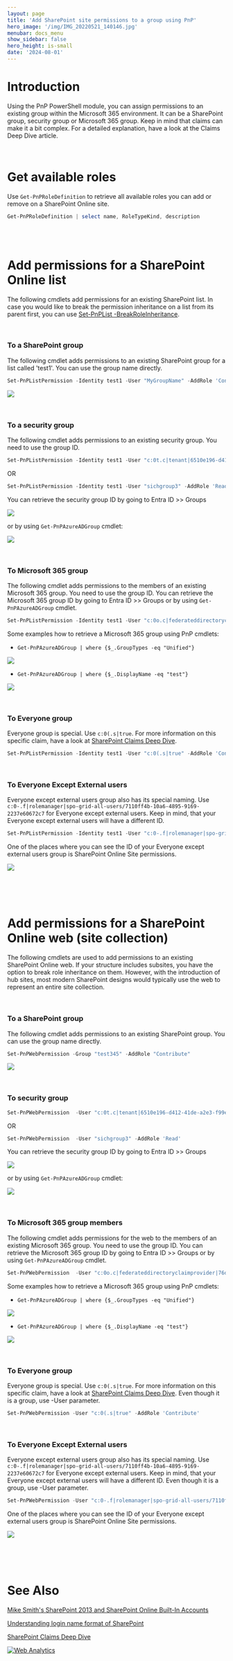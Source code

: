 ```yaml
---
layout: page
title: 'Add SharePoint site permissions to a group using PnP'
hero_image: '/img/IMG_20220521_140146.jpg'
menubar: docs_menu
show_sidebar: false
hero_height: is-small
date: '2024-08-01'
---
```



# Introduction
Using the PnP PowerShell module, you can assign permissions to an existing group within the Microsoft 365 environment. It can be a SharePoint group, security group or Microsoft 365 group. Keep in mind that claims can make it a bit complex. For a detailed explanation, have a look at the Claims Deep Dive article.

<br/>

# Get available roles

Use `Get-PnPRoleDefinition` to retrieve all available roles you can add or remove on a SharePoint Online site.

```powershell
Get-PnPRoleDefinition | select name, RoleTypeKind, description
```

<br/><br/>

# Add permissions for a SharePoint Online list

The following cmdlets add permissions for an existing SharePoint list. In case you would like to break the permission inheritance on a list from its parent first, you can use [Set-PnPList -BreakRoleInheritance](Set-PnPList.md#-breakroleinheritance).

<br/>

### To a SharePoint group
The following cmdlet adds permissions to an existing SharePoint group for a list called 'test1'. You can use the group name directly. 

```powershell
Set-PnPListPermission -Identity test1 -User "MyGroupName" -AddRole 'Contribute'
```


<img src="/articles/images/addpermtogroup6.png"><br/>

<br/>

### To a security group
The following cmdlet adds permissions to an existing security group. You need to use the group ID.

```powershell
Set-PnPListPermission -Identity test1 -User "c:0t.c|tenant|6510e196-d412-41de-a2e3-f99e8c0ffb4a" -AddRole 'Contribute'
```
OR
```powershell
Set-PnPListPermission -Identity test1 -User "sichgroup3" -AddRole 'Read'
```

You can retrieve the security group ID by going to Entra ID >> Groups 

<img src="/articles/images/addpermtogroup.png"><br/>

or by using `Get-PnPAzureADGroup` cmdlet:

<img src="/articles/images/addpermtogroup2.png"><br/>

<br/>

### To Microsoft 365 group
The following cmdlet adds permissions to the members of an existing Microsoft 365 group. You need to use the group ID. You can retrieve the Microsoft 365 group ID by going to Entra ID >> Groups  or by using `Get-PnPAzureADGroup` cmdlet.

```powershell
Set-PnPListPermission -Identity test1 -User "c:0o.c|federateddirectoryclaimprovider|2b7a7a59-7c52-4e42-a8f9-0675fe1ab62a" -AddRole 'Contribute'
```

Some examples how to retrieve a Microsoft 365 group using PnP cmdlets:

* ```Get-PnPAzureADGroup | where {$_.GroupTypes -eq "Unified"}```

<img src="/articles/images/addpermtogroup3.png"><br/>


* ```Get-PnPAzureADGroup | where {$_.DisplayName -eq "test"}```

<img src="/articles/images/addpermtogroup4.png"><br/>



<br/>

### To Everyone group

Everyone group is special. Use `c:0(.s|true`.  For more information on this specific claim, have a look at [SharePoint Claims Deep Dive](https://powershellscripts.github.io/articles/en/SharePointOnline/spoclaims).

```powershell
Set-PnPListPermission -Identity test1 -User "c:0(.s|true" -AddRole 'Contribute'
```

<br/>

### To Everyone Except External users

Everyone except external users group also has its special naming. Use `c:0-.f|rolemanager|spo-grid-all-users/7110ff4b-10a6-4895-9169-2237e60672c7` for Everyone except external users. Keep in mind, that your Everyone except external users will have a different ID.

```powershell
Set-PnPListPermission -Identity test1 -User "c:0-.f|rolemanager|spo-grid-all-users/7110ff4b-10a6-4895-9169-2237e60672c7" -AddRole 'Contribute'
```

One of the places where you can see the ID of your Everyone except external users group is SharePoint Online Site permissions.

 <img src="/articles/images/addpermtogroup5.png"><br/>
 
<br/><br/><br/>


# Add permissions for a SharePoint Online web (site collection)

The following cmdlets are used to add permissions to an existing SharePoint Online web. If your structure includes subsites, you have the option to break role inheritance on them. However, with the introduction of hub sites, most modern SharePoint designs would typically use the web to represent an entire site collection.

<br/>

### To a SharePoint group
The following cmdlet adds permissions to an existing SharePoint group. You can use the group name directly.

```powershell
Set-PnPWebPermission -Group "test345" -AddRole "Contribute"
```

<img src="/articles/images/addpermtogroup6.png"><br/>

<br/>

### To security group

```powershell
Set-PnPWebPermission  -User "c:0t.c|tenant|6510e196-d412-41de-a2e3-f99e8c0ffb4a" -AddRole 'Contribute'
```
OR
```powershell
Set-PnPWebPermission  -User "sichgroup3" -AddRole 'Read'
```

You can retrieve the security group ID by going to Entra ID >> Groups 

<img src="/articles/images/addpermtogroup.png"><br/>

or by using `Get-PnPAzureADGroup` cmdlet:

<img src="/articles/images/addpermtogroup2.png"><br/>



<br/>

### To Microsoft 365 group members
The following cmdlet adds permissions for the web to the members of an existing Microsoft 365 group. You need to use the group ID. You can retrieve the Microsoft 365 group ID by going to Entra ID >> Groups  or by using `Get-PnPAzureADGroup` cmdlet.


```powershell
Set-PnPWebPermission  -User "c:0o.c|federateddirectoryclaimprovider|76d0f375-335e-40d7-af94-de2116a0990a" -AddRole 'Contribute'
```


Some examples how to retrieve a Microsoft 365 group using PnP cmdlets:

* ```Get-PnPAzureADGroup | where {$_.GroupTypes -eq "Unified"}```

<img src="/articles/images/addpermtogroup3.png"><br/>


* ```Get-PnPAzureADGroup | where {$_.DisplayName -eq "test"}```

<img src="/articles/images/addpermtogroup4.png"><br/>



<br/>

### To Everyone group

Everyone group is special. Use `c:0(.s|true`.  For more information on this specific claim, have a look at [SharePoint Claims Deep Dive](https://powershellscripts.github.io/articles/en/SharePointOnline/spoclaims).
Even though it is a group, use -User parameter.


```powershell
Set-PnPWebPermission -User "c:0(.s|true" -AddRole 'Contribute'
```

<br/>

### To Everyone Except External users

Everyone except external users group also has its special naming. Use `c:0-.f|rolemanager|spo-grid-all-users/7110ff4b-10a6-4895-9169-2237e60672c7` for Everyone except external users. Keep in mind, that your Everyone except external users will have a different ID.
Even though it is a group, use -User parameter.

```powershell
Set-PnPWebPermission -User "c:0-.f|rolemanager|spo-grid-all-users/7110ff4b-10a6-4895-9169-2237e60672c7" -AddRole 'Contribute'
```

One of the places where you can see the ID of your Everyone except external users group is SharePoint Online Site permissions.

 <img src="/articles/images/addpermtogroup5.png"><br/>

<br/><br/><br/>



# See Also

[Mike Smith's SharePoint 2013 and SharePoint Online Built-In Accounts ](https://techtrainingnotes.blogspot.com/2016/03/sharepoint-2013-and-sharepoint-online.html)

[Understanding login name format of SharePoint](https://learn.microsoft.com/en-us/answers/questions/349797/understanding-login-name-format-of-sharepoint)

[SharePoint Claims Deep Dive](https://powershellscripts.github.io/articles/en/SharePointOnline/spoclaims)



<!-- Default Statcounter code for addPermgroup
https://powershellscripts.github.io/articles/en/SharePointOnline/addpermgroup
-->
<script type="text/javascript">
var sc_project=13024137; 
var sc_invisible=1; 
var sc_security="44c55848"; 
var sc_client_storage="disabled"; 
</script>
<script type="text/javascript"
src="https://www.statcounter.com/counter/counter.js"
async></script>
<noscript><div class="statcounter"><a title="Web Analytics"
href="https://statcounter.com/" target="_blank"><img
class="statcounter"
src="https://c.statcounter.com/13024137/0/44c55848/1/"
alt="Web Analytics"
referrerPolicy="no-referrer-when-downgrade"></a></div></noscript>
<!-- End of Statcounter Code -->
